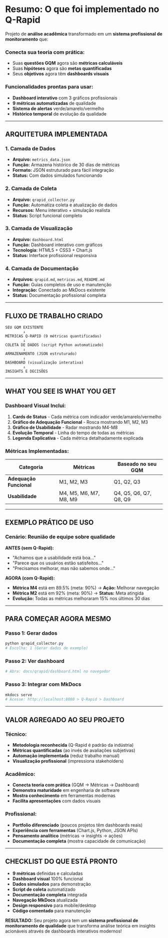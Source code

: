 #  Resumo: O que foi implementado no Q-Rapid


Projeto de **análise acadêmica** transformado em um **sistema profissional de monitoramento** que:

###  **Conecta sua teoria com prática:**
- Suas **questões GQM** agora são **métricas calculáveis**
- Suas **hipóteses** agora são **metas quantificadas**
- Seus **objetivos** agora têm **dashboards visuais**

###  **Funcionalidades prontas para usar:**
- **Dashboard interativo** com 3 gráficos profissionais
- **9 métricas automatizadas** de qualidade
- **Sistema de alertas** verde/amarelo/vermelho
- **Histórico temporal** de evolução da qualidade

---

##  **ARQUITETURA IMPLEMENTADA**

### **1. Camada de Dados** 
- **Arquivo:** `metrics_data.json`
- **Função:** Armazena histórico de 30 dias de métricas
- **Formato:** JSON estruturado para fácil integração
- **Status:**  Com dados simulados funcionando

### **2. Camada de Coleta** 
- **Arquivo:** `qrapid_collector.py`
- **Função:** Automatiza coleta e atualização de dados
- **Recursos:** Menu interativo + simulação realista
- **Status:**  Script funcional completo

### **3. Camada de Visualização** 
- **Arquivo:** `dashboard.html`
- **Função:** Dashboard interativo com gráficos
- **Tecnologia:** HTML5 + CSS3 + Chart.js
- **Status:**  Interface profissional responsiva

### **4. Camada de Documentação** 
- **Arquivos:** `qrapid.md`, `metricas.md`, `README.md`
- **Função:** Guias completos de uso e manutenção
- **Integração:** Conectado ao MkDocs existente
- **Status:**  Documentação profissional completa

---

## **FLUXO DE TRABALHO CRIADO**

```
SEU GQM EXISTENTE
        ↓
MÉTRICAS Q-RAPID (9 métricas quantificadas)
        ↓
COLETA DE DADOS (script Python automatizado)
        ↓
ARMAZENAMENTO (JSON estruturado)
        ↓
DASHBOARD (visualização interativa)
        ↓
INSIGHTS E DECISÕES
```

---

##  **WHAT YOU SEE IS WHAT YOU GET**

### **Dashboard Visual Inclui:**
1. **Cards de Status** - Cada métrica com indicador verde/amarelo/vermelho
2. **Gráfico de Adequação Funcional** - Rosca mostrando M1, M2, M3
3. **Gráfico de Usabilidade** - Radar mostrando M4-M8
4. **Evolução Temporal** - Linha do tempo de todas as métricas
5. **Legenda Explicativa** - Cada métrica detalhadamente explicada

### **Métricas Implementadas:**
| Categoria | Métricas | Baseado no seu GQM |
|-----------|----------|-------------------|
| **Adequação Funcional** | M1, M2, M3 | Q1, Q2, Q3 |
| **Usabilidade** | M4, M5, M6, M7, M8, M9 | Q4, Q5, Q6, Q7, Q8, Q9 |

---

## **EXEMPLO PRÁTICO DE USO**

### **Cenário:** Reunião de equipe sobre qualidade

**ANTES (sem Q-Rapid):**
- "Achamos que a usabilidade está boa..."
- "Parece que os usuários estão satisfeitos..."
- "Precisamos melhorar, mas não sabemos onde..."

**AGORA (com Q-Rapid):**
- **Métrica M4** está em 89.5% (meta: 90%) → **Ação:** Melhorar navegação
- **Métrica M2** está em 92% (meta: 90%) → **Status:** Meta atingida
- **Evolução:** Todas as métricas melhoraram 15% nos últimos 30 dias

---

## **PARA COMEÇAR AGORA MESMO**

### **Passo 1:** Gerar dados
```powershell
python qrapid_collector.py
# Escolha: 1 (Gerar dados de exemplo)
```

### **Passo 2:** Ver dashboard
```powershell
# Abra: docs/qrapid/dashboard.html no navegador
```

### **Passo 3:** Integrar com MkDocs
```powershell
mkdocs serve
# Acesse: http://localhost:8000 > Q-Rapid > Dashboard
```

---

## **VALOR AGREGADO AO SEU PROJETO**

### **Técnico:**
-  **Metodologia reconhecida** (Q-Rapid é padrão da indústria)
-  **Métricas quantificadas** (ao invés de avaliações subjetivas)
-  **Automação implementada** (reduz trabalho manual)
-  **Visualização profissional** (impressiona stakeholders)

### **Acadêmico:**
-  **Conecta teoria com prática** (GQM → Métricas → Dashboard)
-  **Demonstra maturidade** em engenharia de software
-  **Mostra conhecimento** em ferramentas modernas
-  **Facilita apresentações** com dados visuais

### **Profissional:**
-  **Portfolio diferenciado** (poucos projetos têm dashboards reais)
-  **Experiência com ferramentas** (Chart.js, Python, JSON APIs)
-  **Pensamento analítico** (métricas → insights → ações)
-  **Documentação completa** (mostra capacidade de comunicação)

---

##  **CHECKLIST DO QUE ESTÁ PRONTO**

-  **9 métricas** definidas e calculadas
-  **Dashboard visual** 100% funcional
-  **Dados simulados** para demonstração
-  **Script de coleta** automatizado
-  **Documentação completa** integrada
-  **Navegação MkDocs** atualizada
-  **Design responsivo** para mobile/desktop
-  **Código comentado** para manutenção

**RESULTADO:** Seu projeto agora tem um **sistema profissional de monitoramento de qualidade** que transforma análise teórica em insights acionáveis através de dashboards interativos modernos!
